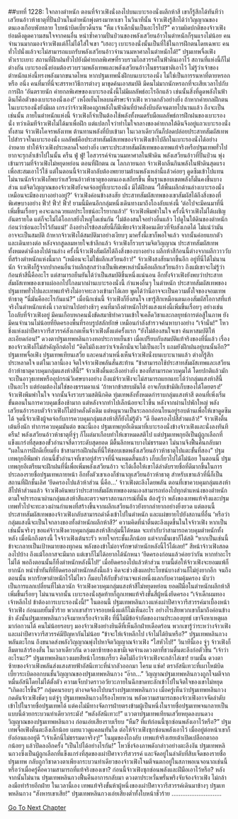 ##บทที่ 1228: ใจกลางตำหนัก
ตอนที่จ้าวเฟิงนั่งลงไปบนเบาะรองนั่งผลึกห้าสี เขาก็รู้สึกได้ทันทีว่าเสวียนอ้าวห้าธาตุที่ปั่นป่วนในตำหนักพุ่งตรงมาหาเขา
ในวินาทีนั้น จ้าวเฟิงรู้สึกได้ว่าวิญญาณของตนเองเกือบพังทลาย ใบหน้าบิดเบี้ยวดิ้นรน
“หืม เจ้าเด็กนั่นเป็นอะไรไป?”
ความผิดปกติของจ้าวเฟิงย่อมดึงดูดความสนใจจากคนอื่น
หนำซ้ำความปั่นป่วนของพลังเสวียนอ้าวในตำหนักก็รุนแรงไม่น้อย
คนจำนวนมากมองจ้าวเฟิงแต่ก็ไม่ได้ใส่ใจเขา
“เฮอะๆ เบาะรองนั่งนั้นเป็นที่ใช้ในการฝึกตนโดยเฉพาะ คนทั่วไปนั่งแล้วจะไม่สามารถแบกรับพลังเสวียนอ้าวจำนวนมหาศาลในตำหนักได้!”
ปฐมเทพจื่อเฟิงหัวเราะเยาะ
สถานที่ฝึกฝนทั่วไปยังมีค่ายกลพิเศษที่รวบรวมไอสวรรค์ในฟ้าดินเอาไว้
สถานที่แห่งนี้ก็ไม่ต่างกัน เบาะรองนั่งย่อมต้องรวบรวมพลังเทพและพลังเสวียนอ้าวในธรรมชาติเอาไว้
ไม่รู้ว่าเจ้าของตำหนักแห่งนี้ทรงพลังมากขนาดไหน หากปฐมเทพนั่งฝึกบนเบาะรองนั่ง ไม่ใช่เป็นการรนหาที่ตายหรอกหรือ
อนึ่ง คนที่มาที่นี่จะสรรหาวิธีการต่างๆ มาขุดค้นเอาสมบัติ มีคนไม่มากนักหรอกที่จะเสียเวลาไปกับการฝึก
‘อันตรายนัก ค่ายกลพิเศษของเบาะรองนั่งนี้ไม่มีผลลัพธ์อะไรอีกแล้ว เช่นนั้นสิ่งที่ดูดพลังในฟ้าดินก็คือตัวของเบาะรองนั่งเอง!’
เหงื่อเย็นไหลบนศีรษะจ้าวเฟิง หวาดกลัวอย่างยิ่ง
ถ้าหากค่ายกลฝึกตนในเบาะรองนั่งยังมีผล เกรงว่าจ้าวเฟิงคงถูกพลังในฟ้าดินที่บ้าคลั่งบีบอัดจนตายไปนานแล้ว
ถึงจะเป็นเช่นนั้น ภายในตำหนักแห่งนี้ จ้าวเฟิงก็จำเป็นต้องใช้พลังทั้งหมดรับมือผลลัพธ์การฝึกฝนของเบาะรองนั่ง
ทว่าเดิมทีจ้าวเฟิงไม่ได้มาเพื่อฝึก แต่แปลกใจว่าทำไมใจกลางของค่ายกลใต้ดินจึงอยู่แถวเบาะรองนั่งทั้งสาม
จ้าวเฟิงโคจรพลังเทพ ต้านทานพลังที่บีบเข้ามา ในเวลาเดียวกันก็ปลดปล่อยประสาทสัมผัสเทพ ไปสำรวจในเบาะรองนั่ง
ผลลัพธ์คือประสาทสัมผัสเทพของจ้าวเฟิงเข้าไปลึกในเบาะรองนั่งได้อย่างง่ายดาย
ทำให้จ้าวเฟิงประหลาดใจอย่างยิ่ง เพราะประสาทสัมผัสเทพของเทพแท้จริงหรือปฐมเทพทั่วไปยากจะรุกล้ำเข้าไปในนั้น
ครืน ฟู่ ฟู่!
ไอสวรรค์จำนวนมหาศาลในฟ้าดิน พลังเสวียนอ้าวที่ปั่นป่วน พุ่งเข้ามารวมที่จ้าวเฟิงไม่หยุดหย่อน
ตอนที่ฝึกตน ณ โลกภายนอก จ้าวเฟิงกลืนกินพลังในฟ้าดินสุดแรงเพื่อสะสมเอาไว้ใช้ แต่ในตอนนี้จ้าวเฟิงกลับต้องพยายามต้านพลังเหล่านี้แล้วค่อยๆ ดูดซึมเข้าไปแทน
ไม่นานนักจ้าวเฟิงก็พบว่าเสวียนอ้าวห้าธาตุของตนเองเสถียรขึ้น พื้นฐานขอบเขตพลังก็มั่นคงขึ้นบางส่วน
แต่จิตวิญญาณของจ้าวเฟิงยังจดจ่ออยู่ที่เบาะรองนั่ง มิได้ฝึกตน
‘ใต้พื้นผลึกด้านล่างเบาะรองนั่งเหมือนจะมีของบางอย่างอยู่?’
จ้าวเฟิงค่อนข้างสงสัย
ประสาทสัมผัสเทพของเขาสัมผัสได้ถึงสิ่งของที่พิเศษบางอย่าง
ฟิ้ว! ฟิ้ว! ฟิ้ว!
ยามนี้มีคนอีกกลุ่มหนึ่งเดินทางมาถึงโถงลับแห่งนี้
‘ต่อไปจะมีคนมาที่นี่เพิ่มขึ้นเรื่อยๆ คงจะฉกฉวยผลประโยชน์อะไรยากแล้ว!’
จ้าวเฟิงพึมพำในใจ
ครั้งนี้จ้าวเฟิงไม่ได้เผชิญอันตรายใด แต่ก็จะไม่ได้โอกาสยิ่งใหญ่ใดเช่นกัน
‘ไม่ต้องสนใจอย่างอื่นแล้ว ไปดูในใต้ดินของตำหนักก่อนว่าซ่อนอะไรไว้กันแน่!’
ถึงอย่างไรข้อสงสัยนี้ก็มีเพียงจ้าวเฟิงคนเดียวที่จับสังเกตได้ ไม่แน่ว่ามันอาจจะเป็นสมบัติ
ถ้าหากจ้าวเฟิงได้สมบัติมาอย่างเงียบๆ มาครั้งนี้เขาก็พอใจแล้ว จากนั้นค่อยแยกตัวและเดินทางต่อ
หลังจากสูดลมหายใจเข้าลึกแล้ว จ้าวเฟิงก็รวบรวมจิตวิญญาณ ประสาทสัมผัสเทพทั้งหมดดำดิ่งลงไปด้านล่าง
ครั้งนี้จ้าวเฟิงสัมผัสได้ถึงสิ่งของบางอย่าง
ผลึกห้าสีก้อนนี้ต่างจากผลึกวาววับที่สร้างตำหนักแห่งนี้มาก
“เหมือนจะไม่ใช่ผลึกเสวียนอ้าว!”
จ้าวเฟิงสงสัยมากขึ้นอีก
อยู่ที่นี่ได้ไม่นานนัก จ้าวเฟิงก็รู้จากปากคนอื่นว่าผลึกสุกสว่างเป็นพิเศษเหล่านั้นคือผลึกเสวียนอ้าว
ถึงแม้เขาจะไม่รู้ว่าก้อนห้าสีนี้คืออะไร แต่สามารถยืนยันได้ว่าเป็นสมบัติชิ้นหนึ่งแน่นอน
อีกทั้งจ้าวเฟิงยังพบว่าประสาทสัมผัสเทพของเขาแผ่ออกไปไกลมากผ่านเบาะรองนั่งนี้
กำแพงอื่นๆ ในตำหนัก ประสาทสัมผัสเทพของปฐมเทพทั่วไปและเทพแท้จริงไม่อาจทะลวงเข้ามาได้เลย
พูดได้ว่านี่อาจจะเป็นความตั้งใจของจอมเทพห้าธาตุ
“นี่มันคืออะไรกันแน่?”
เมื่อนึกเช่นนี้ จ้าวเฟิงก็ยิ่งสนใจ
เขารู้สึกเหมือนตนเองสัมผัสโอกาสที่แท้จริงในตำหนักแห่งนี้
เวลาผ่านไปอย่างช้าๆ คนที่มาถึงตำหนักโปร่งแสงแห่งนี้เพิ่มขึ้นเรื่อยๆ
อย่างเช่นโถงลับที่จ้าวเฟิงอยู่ มีคนเกือบหกคนนั่งขัดสมาธิทำความเข้าใจเคล็ดวิชาและกลยุทธ์การต่อสู้ในภาพ
ยังมีคนจำนวนไม่น้อยที่ยึดครองพื้นที่รอบรูปสลักยักษ์ เหมือนกำลังสำรวจค้นหาบางอย่าง
“เจ้านั่น!”
โหวชิ่งแห่งเผ่าปีศาจวารีสวรรค์สังเกตเห็นจ้าวเฟิงตั้งแต่ครั้งแรก
“ยังไม่ต้องสนใจเขา ค้นหาสมบัติให้ละเอียดก่อน!”
ดวงตาปฐมเทพหลินกวงทอประกายเย็นชา
เมื่อเปรียบกับสมบัติแท้จริงของที่นี่แล้ว เรื่องของจ้าวเฟิงก็ไม่สำคัญอีกต่อไป
“คิดไม่ถึงเลยว่าเจ้าเด็กนั่นจะไม่เป็นอะไร แถมยังฝึกฝนอยู่บนนั้นอีก?”
ปฐมเทพจื่อเฟิง ปฐมเทพเทียนเสวี่ย และคนส่วนหนึ่งเห็นจ้าวเฟิงนั่งบนเบาะนานแล้ว ต่างก็รู้สึกประหลาดใจ
แต่ในเวลานี้เอง จิตใจจ้าวเฟิงพลันสั่นสะท้าน
“ข้าสามารถใช้ประสาทสัมผัสเทพและเสวียนอ้าวห้าธาตุควบคุมกลุ่มแสงห้าสีนี้!”
จ้าวเฟิงตื่นตะลึงอย่างยิ่ง
ของที่สามารถควบคุมได้ โดยปกติแล้วมักจะเป็นอาวุธเทพหรืออุปกรณ์วิเศษบางอย่าง
ถึงแม้จ้าวเฟิงจะไม่สามารถแยกแยะได้ว่ากลุ่มแสงห้าสีนี้เป็นอะไร แต่ย่อมต้องไม่ใช่ของธรรมดาแน่
‘ถ้าหากข้าสยบมันได้ อาจเก็บเข้ามิติเก็บของได้โดยตรง!’
จ้าวเฟิงพึมพำในใจ
จากนั้นจึงรวบรวมสตินึกคิด ทุ่มเทพลังทั้งหมดกำราบกลุ่มแสงห้าสี
ตอนที่เพิ่งเริ่ม ขั้นตอนในการควบคุมเชื่องช้ามาก แต่หลังจากทำไปเล็กน้อยจะไวขึ้น
หลังจากผ่านไปพักใหญ่ พลังเสวียนอ้าวรอบตัวจ้าวเฟิงก็ไม่บ้าคลั่งดังเดิม แต่หมุนวนเป็นระลอกอ่อนโยนอยู่รอบด้านเพื่อให้เขาดูดซึมได้
จุดนี้จ้าวเฟิงผู้จดจ่อกับการควบคุมกลุ่มแสงห้าสีก็ยังไม่รู้ตัว
“ดี ยึดครองไปสี่ส่วนแล้ว!”
จ้าวเฟิงตื่นเต้นยิ่งนัก ทำการควบคุมมันต่อ
ขณะนี้เอง ปฐมเทพกุยอีเดินมาที่เบาะรองนั่งข้างจ้าวเฟิงและนั่งลงทันที
ครืน!
พลังเสวียนอ้าวห้าธาตุที่จู่ๆ ก็โผล่มาเกือบทำให้เขาหมดสติไป
แต่ปฐมเทพกุยอีเป็นผู้ถูกเลือกที่แข็งแกร่งที่สุดของขั้วอำนาจสี่ดาวระดับสุดยอด มีตื้นลึกหนาบางไม่ธรรมดา ไม่นานจึงฟื้นคืนกลับมา
“ผลในการฝึกดีเยี่ยมยิ่ง ข้าสามารถฝึกฝนที่นี่ให้ขอบเขตพลังเสวียนอ้าวห้าธาตุไปแตะขั้นที่สอง”
ปฐมเทพกุยอีพึมพำ
ก่อนนี้ขั้วอำนาจที่เขาอยู่สำรวจที่นี่จนหมดสิ้นแล้ว เก็บเกี่ยวไปได้ไม่น้อย
ในตอนนี้ ปฐมเทพกุยอีเตรียมจะฝึกฝนที่นี่เพื่อเพิ่มพลังเสวียนอ้าว จะได้เอื้อให้เขาได้ลำดับรายชื่อที่ดีมากขึ้นในการประลองรายชื่อปฐมเทพภายหน้า
อีกทั้งตัวเขาเองก็ชำนาญเสวียนอ้าวห้าธาตุ สำหรับเขาแล้วที่นี่ก็เป็นสถานที่ฝึกชั้นเลิศ
‘ยึดครองไปแล้วห้าส่วน นี่คือ…’
จ้าวเฟิงตะลึงโดยพลัน
ตอนที่เขาควบคุมกลุ่มแสงห้าสีไปห้าส่วนแล้ว จ้าวเฟิงค้นพบว่าประสาทสัมผัสเทพของตนเองสามารถท่องไปทุกตำแหน่งของตำหนักตามใจปรารถนาผ่านกลุ่มแสงห้าสีและตรวจตราสถานการณ์ที่นั่น
ต้องรู้ว่า พลังของเทพแท้จริงและปฐมเทพทั่วไปจะทะลวงผ่านกำแพงที่สร้างขึ้นจากผลึกเสวียนอ้าวยังยากลำยากอย่างยิ่งยวด
แต่ตอนนี้ ประสาทสัมผัสเทพของจ้าวเฟิงกลับสามารถดำดิ่งเข้าไปในตำหนัก และแผ่ขยายไปยังสถานที่อื่น
‘หรือว่ากลุ่มแสงนี้จะเป็นใจกลางของทั้งตำหนักผลึกห้าสี?’
ความคิดที่น่าตื่นตะลึงผุดขึ้นในใจจ้าวเฟิง
หากเป็นเช่นนั้นจริงๆ ขอแค่จ้าวเฟิงควบคุมกลุ่มแสงห้าสีกลุ่มนี้ได้หมด จะเท่ากับว่าสามารถควบคุมตำหนักทั้งหลัง
เมื่อนึกถึงตรงนี้ ใจจ้าวเฟิงเต้นระรัว หายใจกระชั้นเล็กน้อย
แต่จากนั้นเขาก็ได้สติ
“หากเป็นเช่นนี้ข้าจะกลายเป็นเป้าหมายของทุกคน พลังของข้าไม่อาจรักษาตำหนักหลังนี้ไว้ได้เลย!”
สีหน้าจ้าวเฟิงสลดลงไปบ้าง
ถึงแม้โอกาสจะมีมาก แต่เขาก็ไม่ได้อยากได้นักหนา
‘ยึดครองก่อนแล้วค่อยว่ากัน หากทำอะไรไม่ได้ พอถึงตอนนั้นก็ทิ้งตำหนักหลังนี้ไป!’
เมื่อยึดครองไปแล้วห้าส่วน ยามนี้ต่อให้จ้าวเฟิงจะยอมแพ้ก็ยากนัก
หนำซ้ำทันทีที่ยึดครองตำหนักหลังนี้แล้ว คิดจะช่วงชิงผลประโยชน์บางส่วนก็ไม่ยุ่งยากอีก
จนถึงตอนนั้น หากรักษาตำหนักไว้ไม่ไหว ก็มอบให้กับขั้วอำนาจแห่งหนึ่งแลกกับความคุ้มครอง นับว่าเป็นการแลกเปลี่ยนที่ไม่เลวนัก
จ้าวเฟิงควบคุมกลุ่มแสงห้าสีไม่หยุดหย่อน ยอดฝีมือในตำหนักผลึกห้าสีเพิ่มขึ้นเรื่อยๆ
ไม่นานจากนั้น เบาะรองนั่งสุดท้ายก็ถูกเทพแท้จริงขั้นสี่ผู้หนึ่งยึดครอง
“เจ้าเด็กผมทอง เจ้าหลีกไป ข้าต้องการเบาะรองนั่งนี้!”
ในตอนนี้ ปฐมเทพหลินกวงแห่งเผ่าปีศาจวารีสวรรค์มาเบื้องหน้าจ้าวเฟิง ก่อนเผยยิ้มชั่วร้าย
พวกเขาสำรวจรอบหนึ่งแต่ก็ไม่เห็นอะไร อย่างไรเสียพวกเขาก็มาถึงค่อนข้างช้า
ดังนั้นปฐมเทพหลินกวงจึงมาหาเรื่องจ้าวเฟิง ที่นี่ไม่มีข้อจำกัดของงานประลองยุทธ์ เขาจึงหาเหตุผลมาก่อกวนได้
คนไม่น้อยรอบๆ มองจ้าวเฟิงอย่างยินดีที่เห็นอีกฝ่ายเดือดร้อน
พวกเขารู้ว่าระหว่างจ้าวเฟิงและเผ่าปีศาจวารีสวรรค์มีปัญหากันไม่น้อย
“ข้าจะให้เจ้าหลีกไป เจ้าไม่ได้ยินหรือ?”
ปฐมเทพหลินกวงพลันตะโกน ถึงขนาดส่งพลังวิญญาณพุ่งไปหาจิตวิญญาณจ้าวเฟิง
“ไสหัวไป!”
วินาทีนี้เอง จู่ๆ จ้าวเฟิงก็ลืมตาแล้วร้องลั่น
ในเวลาเดียวกัน ดวงตาซ้ายของเขามีเจตจำนงดวงตาที่ชวนตื่นตะลึงก่อตัวขึ้น
“เจ้าว่าอะไรนะ?”
ปฐมเทพหลินกวงเผยสีหน้าโกรธเกรี้ยว คิดไม่ถึงว่าจ้าวเฟิงจะกล้าไล่เขา!
ยามนั้น ดวงตาซ้ายของจ้าวเฟิงพลันส่งแสงสายฟ้าอัสนีเทวะที่น่ากลัวออกมา
โครม แซ่ด!
ตราอัสนีเทวะที่เผาไหม้บิดเบี้ยวระเบิดออกบนชั้นวิญญาณของปฐมเทพหลินกวง
“อ๊าก…”
วิญญาณปฐมเทพหลินกวงถูกโจมตีจากหมื่นอัสนีโดยไม่ได้ตั้งตัว ความเจ็บปวดราวอวัยวะภายในฉีกขาดทะลักเข้าไปในจิตใจของเขาไม่หยุด
“เกิดอะไรขึ้น?”
กลุ่มคนรอบๆ ต่างจดจ้องไปบนร่างปฐมเทพหลินกวง
เมื่อครู่เห็นว่าปฐมเทพหลินกวงกดดันจ้าวเฟิงชัดๆ แต่จู่ๆ ปฐมเทพหลินกวงก็ร้องโหยหวน
พลังความสามารถของจ้าวเฟิงอาจจัดลำดับเข้าไปในรายชื่อปฐมเทพได้ แต่คงไม่มีทางจัดการฝ่ายตรงข้ามผู้เป็นหนึ่งในรายชื่อปฐมเทพจนกลายเป็นแบบนี้ด้วยกระบวนท่าเดียวกระมัง!
“พลังอัสนีเทวะ!”
แววตาปฐมเทพเทียนเสวี่ยหยุดลงบนดวงวิญญาณของปฐมเทพหลินกวง ก่อนเอ่ยเสียงราบเรียบ
“หืม? ที่แท้ก่อนนี้ซุกซ่อนพลังเอาไว้หรือ?”
ปฐมเทพจื่อเฟิงตื่นตะลึงเล็กน้อย เผยแววดูแคลนทันใด
ต่อให้จ้าวเฟิงซุกซ่อนพลังเอาไว้ เมื่ออยู่ต่อหน้าเขาก็ยังอ่อนแออยู่ดี
“เจ้าเด็กนี่ไม่ธรรมดาจริงๆ!”
ในมุมของโถงลับ เทพแท้จริงเฮยเต้าเปิดเปลือกตาออกน้อยๆ แล้วปิดลงอีกครั้ง
“เป็นไปได้อย่างไรกัน!”
โหวชิ่งจ้องภาพดังกล่าวอย่างตะลึงงัน
ปฐมเทพหลินกวงซึ่งเป็นผู้ถูกเลือกที่แข็งแกร่งที่สุดของเผ่าปีศาจวารีสวรรค์ และจัดอยู่ในลำดับที่สิบเจ็ดของรายชื่อปฐมเทพ กลับถูกวิชาดวงตาเพียงกระบวนท่าเดียวของจ้าวเฟิงโจมตีจนตกอยู่ในสภาพอเนจอนาถเช่นนี้
หรือว่าเมื่อครู่คือความสามารถที่แท้จริงของเขา? ก่อนนี้จ้าวเฟิงซุกซ่อนพลังและฝีมือเอาไว้หรือ?
หลังจากนั้นไม่นาน ปฐมเทพหลินกวงฟื้นคืนอาการกลับมา ดวงตาประหวั่นพรั่นพรึงจับจ้องจ้าวเฟิง ไม่กล้าลงมือทำร้ายอีกฝ่าย
ในเวลานี้เอง เทพแท้จริงขั้นห้าผู้หนึ่งของเผ่าปีศาจวารีสวรรค์เดินมาข้างๆ ปฐมเทพหลินกวง
“สังหารเขาเสีย!”
ปฐมเทพหลินกวงเอ่ยเสียงต่ำทั้งใบหน้าชั่วร้าย
............................


[Go To Next Chapter]( ./85.md)